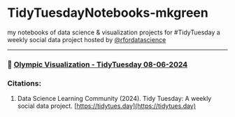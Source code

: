 # TidyTuesdayNotebooks-mkgreen
my notebooks of data science &amp; visualization projects for #TidyTuesday a weekly social data project hosted by [@rfordatascience](https://github.com/rfordatascience/tidytuesday)

---
### 📔 [Olympic Visualization - TidyTuesday 08-06-2024](https://github.com/mkgreen/TidyTuesdayNotebooks-mkgreen/blob/main/OlympicData.md#tidytuesdaynotebooks-mkgreen)

### Citations:
1. Data Science Learning Community (2024). Tidy Tuesday: A weekly social data project. [https://tidytues.day](https://tidytues.day)

 